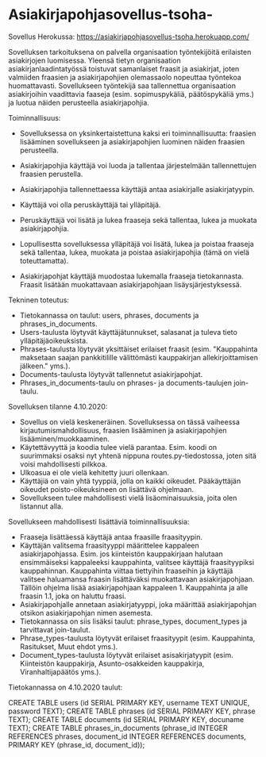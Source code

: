 # Asiakirjapohjasovellus-tsoha-

Sovellus Herokussa: https://asiakirjapohjasovellus-tsoha.herokuapp.com/

Sovelluksen tarkoituksena on palvella organisaation työntekijöitä erilaisten asiakirjojen luomisessa. 
Yleensä tietyn organisaation asiakirjanlaadintatyössä toistuvat samanlaiset fraasit ja asiakirjat, joten valmiiden fraasien ja asiakirjapohjien olemassaolo nopeuttaa työntekoa huomattavasti. 
Sovellukseen työntekijä saa tallennettua organisaation asiakirjoihin vaadittavia faaseja (esim. sopimuspykäliä, päätöspykäliä yms.) ja luotua näiden perusteella asiakirjapohjia. 

Toiminnallisuus:

- Sovelluksessa on yksinkertaistettuna kaksi eri toiminnallisuutta: fraasien lisääminen sovellukseen ja asiakirjapohjien luominen näiden fraasien perusteella. 
- Asiakirjapohjia käyttäjä voi luoda ja tallentaa järjestelmään tallennettujen fraasien perustella.
- Asiakirjapohjia tallennettaessa käyttäjä antaa asiakirjalle asiakirjatyypin.

- Käyttäjä voi olla peruskäyttäjä tai ylläpitäjä.
- Peruskäyttäjä voi lisätä ja lukea fraaseja sekä tallentaa, lukea ja muokata asiakirjapohjia.
- Lopullisestta sovelluksessa ylläpitäjä voi lisätä, lukea ja poistaa fraaseja sekä tallentaa, lukea, muokata ja poistaa asiakirjapohjia (tämä on vielä toteuttamatta).

- Asiakirjapohjat käyttäjä muodostaa lukemalla fraaseja tietokannasta. Fraasit lisätään muokattavaan asiakirjapohjaan lisäysjärjestyksessä.

Tekninen toteutus:

- Tietokannassa on taulut: users, phrases, documents ja phrases_in_documents.
- Users-taulusta löytyvät käyttäjätunnukset, salasanat ja tuleva tieto ylläpitäjäoikeuksista.
- Phrases-taulusta löytyvät yksittäiset erilaiset fraasit (esim. "Kauppahinta maksetaan saajan pankkitilille välittömästi kauppakirjan allekirjoittamisen jälkeen." yms.).
- Documents-taulusta löytyvät tallennetut asiakirjapohjat.
- Phrases_in_documents-taulu on phrases- ja documents-taulujen join-taulu.

Sovelluksen tilanne 4.10.2020:

- Sovellus on vielä keskeneräinen. Sovelluksessa on tässä vaiheessa kirjautumismahdollisuus, fraasien lisääminen ja asiakirjapohjien lisääminen/muokkaaminen. 
- Käytettävyyttä ja koodia tulee vielä parantaa. Esim. koodi on suurimmaksi osaksi nyt yhtenä nippuna routes.py-tiedostossa, joten sitä voisi mahdollisesti pilkkoa. 
- Ulkoasua ei ole vielä kehitetty juuri ollenkaan.
- Käyttäjiä on vain yhtä tyyppiä, jolla on kaikki oikeudet. Pääkäyttäjän oikeudet poisto-oikeuksineen on lisättävä ohjelmaan.
- Sovellukseen tulee mahdollisesti vielä lisäominaisuuksia, joita olen listannut alla.

Sovellukseen mahdollisesti lisättäviä toiminnallisuuksia:

- Fraaseja lisättäessä käyttäjä antaa fraasille fraasityypin.
- Käyttäjän valitsema fraasityyppi määrittelee kappaleen asiakirjapohjassa. 
  Esim. jos kiinteistön kauppakirjaan halutaan ensimmäiseksi kappaleeksi kauppahinta, valitsee käyttäjä fraasityypiksi kauppahinnan. 
  Kauppahinta viittaa tiettyihin fraaseihin ja käyttäjä valitsee haluamansa fraasin lisättäväksi muokattavaan asiakirjapohjaan. 
  Tällöin ohjelma lisää asiakirjapohjaan kappaleen 1. Kauppahinta ja alle fraasin 1.1, joka on haluttu fraasi.
- Asiakirjapohjalle annetaan asiakirjatyyppi, joka määrittää asiakirjapohjan otsikon asiakirjapohjan nimen asemesta.
- Tietokannassa on siis lisäksi taulut: phrase_types, document_types ja tarvittavat join-taulut.
- Phrase_types-taulusta löytyvät erilaiset fraasityypit (esim. Kauppahinta, Rasitukset, Muut ehdot yms.).
- Document_types-taulusta löytyvät erilaiset asisakirjatyypit (esim. Kiinteistön kauppakirja, Asunto-osakkeiden kauppakirja, Viranhaltijapäätös yms.).

Tietokannassa on 4.10.2020 taulut:

CREATE TABLE users (id SERIAL PRIMARY KEY, username TEXT UNIQUE, password TEXT);
CREATE TABLE phrases (id SERIAL PRIMARY KEY, phrase TEXT);
CREATE TABLE documents (id SERIAL PRIMARY KEY, docuname TEXT);
CREATE TABLE phrases_in_documents (phrase_id INTEGER REFERENCES phrases, document_id INTEGER REFERENCES documents, PRIMARY KEY (phrase_id, document_id));



